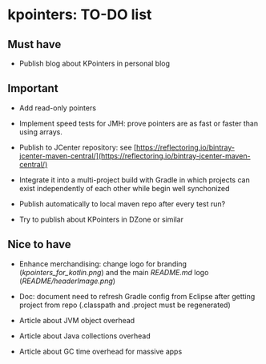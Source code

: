 # kpointers: TO-DO list

## Must have

- Publish blog about KPointers in personal blog

## Important

- Add read-only pointers

- Implement speed tests for JMH: prove pointers are as fast or faster than using arrays.

- Publish to JCenter repository: see [https://reflectoring.io/bintray-jcenter-maven-central/](https://reflectoring.io/bintray-jcenter-maven-central/)

- Integrate it into a multi-project build with Gradle in which projects can exist independently of each other while begin well synchonized

- Publish automatically to local maven repo after every test run?

- Try to publish about KPointers in DZone or similar

## Nice to have

- Enhance merchandising: change logo for branding (_kpointers_for_kotlin.png_) and the main _README.md_ logo (_README/headerImage.png_)

- Doc: document need to refresh Gradle config from Eclipse after getting project from repo (.classpath and .project must be regenerated)

- Article about JVM object overhead

- Article about Java collections overhead

- Article about GC time overhead for massive apps
